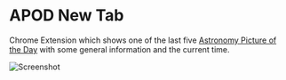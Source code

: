 # APOD New Tab
Chrome Extension which shows one of the last five [Astronomy Picture of the Day](https://apod.nasa.gov/apod/astropix.html) with some general information and the current time.

![Screenshot](https://i.imgur.com/Te5h1dK.png)
